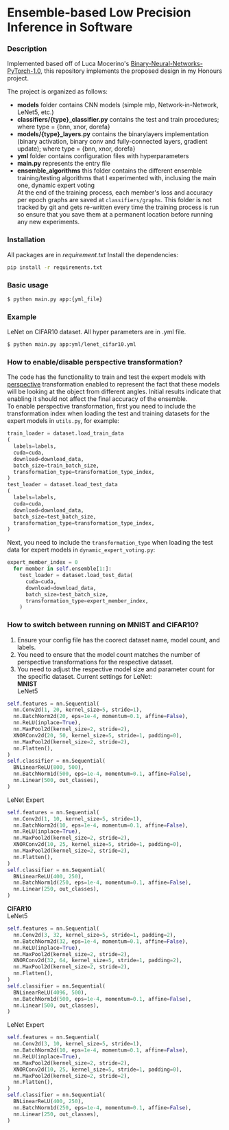 # Ensemble-based Low Precision Inference in Software 


### Description 
Implemented based off of Luca Mocerino's [Binary-Neural-Networks-PyTorch-1.0](https://github.com/lucamocerino/Binary-Neural-Networks-PyTorch-1.0), this repository implements the proposed design in my Honours project.


The project is organized as follows:

  - **models** folder contains CNN models (simple mlp, Network-in-Network, LeNet5, etc.)
  - **classifiers/{type}_classifier.py** contains the test and train procedures; where type = {bnn, xnor, dorefa}
  - **models/{type}_layers.py** contains the binarylayers implementation (binary activation, binary conv and fully-connected layers, gradient update);  where type = {bnn, xnor, dorefa}
  - **yml** folder contains configuration files with hyperparameters
  - **main.py** represents the entry file
  - **ensemble_algorithms** this folder contains the different ensemble training/testing algorithms that I experimented with, inclusing the main one, dynamic expert voting  
At the end of the training process, each member's loss and accuracy per epoch graphs are saved at `classifiers/graphs`. This folder is not tracked by git and gets re-written every time the training process is run so ensure that you save them at a permanent location before running any new experiments.
### Installation

All packages are in *requirement.txt*
Install the dependencies:

```sh
pip install -r requirements.txt
```
### Basic usage
```sh
$ python main.py app:{yml_file}
```
### Example 
LeNet on CIFAR10 dataset. All hyper parameters are in .yml file. 
```sh
$ python main.py app:yml/lenet_cifar10.yml
```

### How to enable/disable perspective transformation?
The code has the functionality to train and test the expert models with [perspective](https://pytorch.org/vision/main/generated/torchvision.transforms.functional.perspective.html) transformation enabled to represent the fact that these models will be looking at the object from different angles. Initial results indicate that enabling it should not affect the final accuracy of the ensemble.  
To enable perspective transformation, first you need to include the transformation index when loading the test and training datasets for the expert models in `utils.py`, for example:  
```python
train_loader = dataset.load_train_data
(
  labels=labels,
  cuda=cuda,
  download=download_data,
  batch_size=train_batch_size,
  transformation_type=transformation_type_index,
)
test_loader = dataset.load_test_data
(
  labels=labels,
  cuda=cuda,
  download=download_data,
  batch_size=test_batch_size,
  transformation_type=transformation_type_index,
)
```
Next, you need to include the `transformation_type` when loading the test data for expert models in `dynamic_expert_voting.py`:
```python
expert_member_index = 0
  for member in self.ensemble[1:]:
    test_loader = dataset.load_test_data(
      cuda=cuda,
      download=download_data,
      batch_size=test_batch_size,
      transformation_type=expert_member_index,
    )
```

### How to switch between running on MNIST and CIFAR10?
1. Ensure your config file has the coorect dataset name, model count, and labels.
2. You need to ensure that the model count matches the number of perspective transformations for the respective dataset.
3. You need to adjust the respective model size and parameter count for the specific dataset. Current settings for LeNet:  
**MNIST**  
LeNet5  
```python
self.features = nn.Sequential(
  nn.Conv2d(1, 20, kernel_size=5, stride=1),
  nn.BatchNorm2d(20, eps=1e-4, momentum=0.1, affine=False),
  nn.ReLU(inplace=True),
  nn.MaxPool2d(kernel_size=2, stride=2),
  XNORConv2d(20, 50, kernel_size=5, stride=1, padding=0),
  nn.MaxPool2d(kernel_size=2, stride=2),
  nn.Flatten(),
)
self.classifier = nn.Sequential(
  BNLinearReLU(800, 500),
  nn.BatchNorm1d(500, eps=1e-4, momentum=0.1, affine=False),
  nn.Linear(500, out_classes),
)
``` 
LeNet Expert  
```python
self.features = nn.Sequential(
  nn.Conv2d(1, 10, kernel_size=5, stride=1),
  nn.BatchNorm2d(10, eps=1e-4, momentum=0.1, affine=False),
  nn.ReLU(inplace=True),
  nn.MaxPool2d(kernel_size=2, stride=2),
  XNORConv2d(10, 25, kernel_size=5, stride=1, padding=0),
  nn.MaxPool2d(kernel_size=2, stride=2),
  nn.Flatten(),
)
self.classifier = nn.Sequential(
  BNLinearReLU(400, 250),
  nn.BatchNorm1d(250, eps=1e-4, momentum=0.1, affine=False),
  nn.Linear(250, out_classes),
)
```
**CIFAR10**  
LeNet5  
```python
self.features = nn.Sequential(
  nn.Conv2d(3, 32, kernel_size=5, stride=1, padding=2),
  nn.BatchNorm2d(32, eps=1e-4, momentum=0.1, affine=False),
  nn.ReLU(inplace=True),
  nn.MaxPool2d(kernel_size=2, stride=2),
  XNORConv2d(32, 64, kernel_size=5, stride=1, padding=2),
  nn.MaxPool2d(kernel_size=2, stride=2),
  nn.Flatten(),
)
self.classifier = nn.Sequential(
  BNLinearReLU(4096, 500),
  nn.BatchNorm1d(500, eps=1e-4, momentum=0.1, affine=False),
  nn.Linear(500, out_classes),
)
```
LeNet Expert  
```python
self.features = nn.Sequential(
  nn.Conv2d(3, 10, kernel_size=5, stride=1),
  nn.BatchNorm2d(10, eps=1e-4, momentum=0.1, affine=False),
  nn.ReLU(inplace=True),
  nn.MaxPool2d(kernel_size=2, stride=2),
  XNORConv2d(10, 25, kernel_size=5, stride=1, padding=0),
  nn.MaxPool2d(kernel_size=2, stride=2),
  nn.Flatten(),
)
self.classifier = nn.Sequential(
  BNLinearReLU(400, 250),
  nn.BatchNorm1d(250, eps=1e-4, momentum=0.1, affine=False),
  nn.Linear(250, out_classes),
)
```




